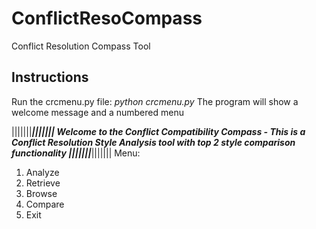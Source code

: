 # ConflictResoCompass
Conflict Resolution Compass Tool

## Instructions
Run the crcmenu.py file: *python crcmenu.py*
The program will show a welcome message and a numbered menu

|||||||*****************************|||||||
Welcome to the Conflict Compatibility Compass -
This is a Conflict Resolution Style Analysis tool
with top 2 style comparison functionality
|||||||*****************************|||||||
Menu:
1. Analyze
2. Retrieve
3. Browse
4. Compare
5. Exit

